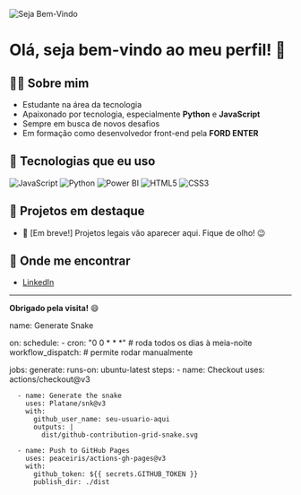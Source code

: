 ![Seja Bem-Vindo](https://media1.giphy.com/media/v1.Y2lkPTc5MGI3NjExOTByajluOGlyMjdwOTJtcWZtanFvZzRkcTR2enZuazliMGt0NjdqdyZlcD12MV9pbnRlcm5hbF9naWZfYnlfaWQmY3Q9Zw/78XCFBGOlS6keY1Bil/giphy.gif)

# Olá, seja bem-vindo ao meu perfil! 🎉

## 👨‍💻 Sobre mim

- Estudante na área da tecnologia  
- Apaixonado por tecnologia, especialmente **Python** e **JavaScript**  
- Sempre em busca de novos desafios  
- Em formação como desenvolvedor front-end pela **FORD ENTER**

## 🚀 Tecnologias que eu uso

![JavaScript](https://img.shields.io/badge/-JavaScript-F7DF1E?style=flat&logo=javascript&logoColor=black)
![Python](https://img.shields.io/badge/-Python-3776AB?style=flat&logo=python&logoColor=white)
![Power BI](https://img.shields.io/badge/-Power%20BI-F2C811?style=flat&logo=powerbi&logoColor=black)
![HTML5](https://img.shields.io/badge/-HTML5-E34F26?style=flat&logo=html5&logoColor=white)
![CSS3](https://img.shields.io/badge/-CSS3-1572B6?style=flat&logo=css3&logoColor=white)

## 📌 Projetos em destaque

- 🔗 [Em breve!] Projetos legais vão aparecer aqui. Fique de olho! 😉

## 🔗 Onde me encontrar

- [LinkedIn](https://www.linkedin.com/in/andriws-fernandes-6580a91b3/)

---

**Obrigado pela visita!** 😄

name: Generate Snake

on:
  schedule:
    - cron: "0 0 * * *"  # roda todos os dias à meia-noite
  workflow_dispatch:     # permite rodar manualmente

jobs:
  generate:
    runs-on: ubuntu-latest
    steps:
      - name: Checkout
        uses: actions/checkout@v3

      - name: Generate the snake
        uses: Platane/snk@v3
        with:
          github_user_name: seu-usuario-aqui
          outputs: |
            dist/github-contribution-grid-snake.svg

      - name: Push to GitHub Pages
        uses: peaceiris/actions-gh-pages@v3
        with:
          github_token: ${{ secrets.GITHUB_TOKEN }}
          publish_dir: ./dist
